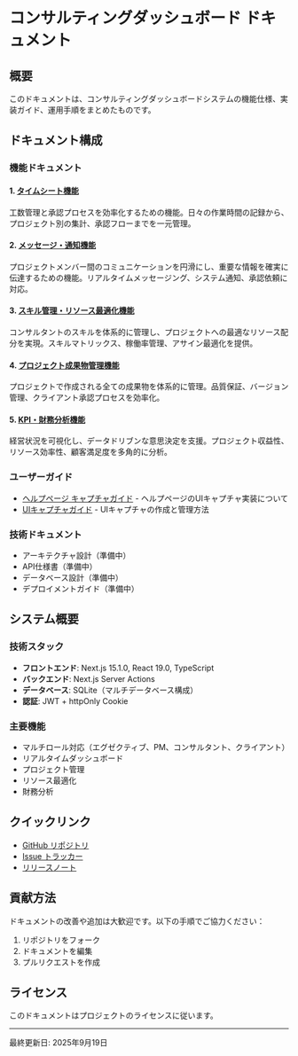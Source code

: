 # コンサルティングダッシュボード ドキュメント

## 概要

このドキュメントは、コンサルティングダッシュボードシステムの機能仕様、実装ガイド、運用手順をまとめたものです。

## ドキュメント構成

### 機能ドキュメント

#### 1. [タイムシート機能](./features/timesheet-management.md)
工数管理と承認プロセスを効率化するための機能。日々の作業時間の記録から、プロジェクト別の集計、承認フローまでを一元管理。

#### 2. [メッセージ・通知機能](./features/message-notification.md)
プロジェクトメンバー間のコミュニケーションを円滑にし、重要な情報を確実に伝達するための機能。リアルタイムメッセージング、システム通知、承認依頼に対応。

#### 3. [スキル管理・リソース最適化機能](./features/skill-resource-management.md)
コンサルタントのスキルを体系的に管理し、プロジェクトへの最適なリソース配分を実現。スキルマトリックス、稼働率管理、アサイン最適化を提供。

#### 4. [プロジェクト成果物管理機能](./features/deliverable-management.md)
プロジェクトで作成される全ての成果物を体系的に管理。品質保証、バージョン管理、クライアント承認プロセスを効率化。

#### 5. [KPI・財務分析機能](./features/kpi-financial-analysis.md)
経営状況を可視化し、データドリブンな意思決定を支援。プロジェクト収益性、リソース効率性、顧客満足度を多角的に分析。

### ユーザーガイド

- [ヘルプページ キャプチャガイド](./help-page-captures-summary.md) - ヘルプページのUIキャプチャ実装について
- [UIキャプチャガイド](./ui-capture-guide.md) - UIキャプチャの作成と管理方法

### 技術ドキュメント

- アーキテクチャ設計（準備中）
- API仕様書（準備中）
- データベース設計（準備中）
- デプロイメントガイド（準備中）

## システム概要

### 技術スタック
- **フロントエンド**: Next.js 15.1.0, React 19.0, TypeScript
- **バックエンド**: Next.js Server Actions
- **データベース**: SQLite（マルチデータベース構成）
- **認証**: JWT + httpOnly Cookie

### 主要機能
- マルチロール対応（エグゼクティブ、PM、コンサルタント、クライアント）
- リアルタイムダッシュボード
- プロジェクト管理
- リソース最適化
- 財務分析

## クイックリンク

- [GitHub リポジトリ](https://github.com/hmoriya/consultingTool)
- [Issue トラッカー](https://github.com/hmoriya/consultingTool/issues)
- [リリースノート](https://github.com/hmoriya/consultingTool/releases)

## 貢献方法

ドキュメントの改善や追加は大歓迎です。以下の手順でご協力ください：

1. リポジトリをフォーク
2. ドキュメントを編集
3. プルリクエストを作成

## ライセンス

このドキュメントはプロジェクトのライセンスに従います。

---

最終更新日: 2025年9月19日